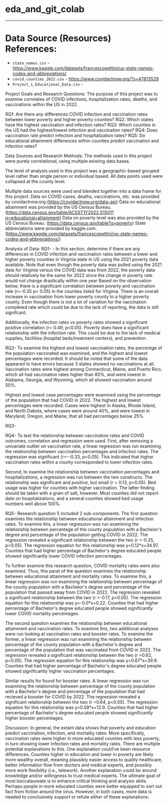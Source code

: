 # eda_and_git_colab
------------
# Data Source (Resources) References:
- <code>state_names.csv</code> - https://www.kaggle.com/datasets/francescopettini/us-state-names-codes-and-abbreviations/
- <code>covid_counties_2022.csv</code> - https://www.covidactnow.org/?s=47813529
- <code>Project_1_Educational_Data.csv</code> - 



Project Goals and Research Questions:
The purpose of this project was to examine correlates of COVID infections, hospitalization rates, deaths, and vaccinations within the US in 2022. 

RQ1: Are there any differences COVID infection and vaccination rates between lower poverty and higher poverty counties?
RQ2: Which states have the highest vaccination and infection rates?
RQ3: Which counties in the US had the highest/lowest infection and vaccination rates?
RQ4: Does vaccination rate predict infection and hospitalization rates?
RQ5: Do educational attainment differences within counties predict vaccination and infection rates?


Data Sources and Research Methods:
The methods used in this project were purely correlational, using multiple existing data bases. 

The level of analysis used in this project was a geographic-based grouped level rather than single person or individual based. 
All data points used were collapsed at the county level. 

Multiple data sources were used and blended together into a data frame for this project. 
Data on COVID cases, deaths, vaccinations, etc. was provided by covidactnow.org.(https://covidactnow.org/data-api)
Data on educational attainment was provided by the US Census Bureau. (https://data.census.gov/table/ACSST1Y2022.S1501?q=educational+attainment)
Data on poverty level was also provided by the US Census Bureau. (https://data.census.gov/table?q=poverty)
State abbreviations were provided by kaggle.com. (https://www.kaggle.com/datasets/francescopettini/us-state-names-codes-and-abbreviations/)

Analysis of Data:
RQ1- - 
In this section, determine if there are any differences in COVID infection and vaccination rates between a lower and higher poverty counties in Virginia state in US using the 2021 poverty data available.
Note that even though the poverty data was pulled using the 2021 data for Virginia versus the COVID data was from 2022, the poverty data should relatively be the same for 2022 since the change in poverty rate would not change drastically within one year
Based on the observation below, there is a significant correlation between poverty and vaccination rate (r=-0.35 p< 0.05) in the counties listed for Virginia. 
There is an overall increase in vaccination from lower poverty county to a higher poverty county. 
Even though there is not a lot of variation for the vaccination completed rate which could be due to the lack of reporting, the data is still signifcant.

Additionally, the infection rates vs poverty rates showed a significant positive correlation (r= 0.49, p<0.05).
Poverty does have a significant relationship with the infection rate. 
This could be due to the lack of medical supplies, facilities (hospital beds/treatment centers), and prevention.

RQ2-
To examine the highest and lowest vaccination rates, the percentge of the population vaccinated was examined, and the highest and lowest percentages were recorded. It should be noted that some of the data appeared to have errors because 3 states showed no vaccinations at all.
Vaccination rates were highest among Connecticut, Maine, and Puerto Rico, which all had vaccination rates higher than 80%, and were lowest in Alabama, Georgia, and Wyoming, which all showed vaccination around 50%. 

Highest and lowest case percentages were examined using the percentage of the population that had COVID in 2022. The highest and lowest percentages were recorded.
Cases were highest in Alaska, Rhode Island, and North Dakota, where cases were around 40%, and were lowest in Maryland, Oregon, and Maine, that all had percentages below 25%.


RQ3-


RQ4-
To test the relationship between vaccination rates and COVID outcomes, correlation and regression were used.
First, after removing a univariate outlier on vaccination rate, a linear regression was run examining the relationship between vaccination percentages and infection rates. 
The regression was significant (r=--0.33, p<0.05). 
This indicated that higher vaccination rates within a county corresponded to lower infection rates. 

Second, to examine the relationship between vaccination percentages and hospitalizations, a regression was run between the two constructs. 
The relationship was significant and positive, but small (r = 0.13, p<0.05). 
Bed usage was higher for counties with higher vaccination. 
The latter finding should be taken with a grain of salt, however. Most counties did not report data on hospitalizations, and a several counties showed bed usage numbers well above 100%. 

RQ5- 
Research question 5 included 2 sub-components. The first question examines the relationship between educational attainment and infection rates. 
To examine this, a linear regression was run examining the relationship between percentage of the county population with a Bachelor's degree and percentage of the population getting COVID in 2022.
The regression revealed a significant relationship between the two (r =-0.25, p<0.05). The regression equation for this relationship was y=0.12*x+34.97.
Counties that had higher percentage of Bachelor's degree educated people showed significantly lower COVID infection percentages. 

To further examine this research question, COVID mortality rates were also examined. Thus, this parat of the question examines the relationship between educational attainment and mortality rates. 
To examine this, a linear regression was run examining the relationship between percentage of the county population with a Bachelor's degree and percentage of the population that passed away from COVID in 2022.
The regression revealed a significant relationship between the two (r =-0.17, p<0.05). The regression equation for this relationship was y=-0.0*x+0.22.
Counties that had higher percentage of Bachelor's degree educated people showed significantly lower COVID mortality percentages. 

The second question examines the relationship between educational attainment and vaccination rates. To examine this, two additional analyses were run looking at vaccination rates and booster rates. 
To examine the former, a linear regression was run examining the relationship between percentage of the county population with a Bachelor's degree and percentage of the population that was vaccinated from COVID in 2022.
The regression revealed a significant relationship between the two (r =0.62, p<0.05). The regression equation for this relationship was y=0.67*x+39.9.
Counties that had higher percentage of Bachelor's degree educated people showed significantly higher vaccination percentages. 

Similar results for found for booster rates. A linear regression was run examining the relationship between percentage of the county population with a Bachelor's degree and percentage of the population that had recieved a booster for COVID by 2022.
The regression revealed a significant relationship between the two (r =0.64, p<0.05). The regression equation for this relationship was y=0.59*x+12.9.
Counties that had higher percentage of Bachelor's degree educated people showed significantly higher booster percentages. 



Discussion:
In general, the extant data shows that poverty and education predict vaccination, infection, and mortality rates. More specifically, vaccination rates were higher in more educated counties with less poverty, in turn showing lower infection rates and mortality rates. 
There are multiple potential explanations to this. One explanation could've been resource differences. Counties higher in education and lower in poverty are likely more wealthy overall, meaning plausibly easier access to quality healthcare, better information flow from doctors and medical experts, and possibly more work flexibility (i.e., telework). 
Another explanation could be around knowledge and/or willingness to trust medical experts. The ultimate goal of most baccalaureate is to enhance critical thinking and analysis skills. Perhaps people in more educated counties were better equipped to sort out fact from fiction around the virus. 
However, in both cases, more data is needed to conclusively support or refute either of these explanations. 